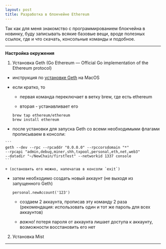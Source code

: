 ```yaml
---
layout: post
title: Разработка в блокчейне Ethereum
---
```


Так как для меня знакомство с программированием блокчейна в новинку, буду записывать всякие базовые вещи, вроде полезных ссылок, где и что скачать, консольные команды и подобное.

---

__Настройка окружения__

1. Установка Geth (Go Ethereum — Official Go implementation of the Ethereum protocol)

  * инструкция по [установке Geth](https://github.com/ethereum/go-ethereum/wiki/Installation-Instructions-for-Mac) на MacOS

  * если кратко, то

    + первая команда переключает в ветку brew, где есть ethereum

    + вторая - устанавливает его

    ```
    brew tap ethereum/ethereum
    brew install ethereum
    ```

  *  после установки для запуска Geth со всеми необходимыми флагами прописываем в консоли:

    ```
    geth --dev --rpc --rpcaddr "0.0.0.0" --rpccorsdomain "*"
    --rpcapi "admin,debug,miner,shh,txpool,personal,eth,net,web3"
    --datadir "~/NewChain/firstTest" --networkid 1337 console
    ```

    + (остановить его можно, напечатав в консоли `exit`)

  * затем необходимо создать новый аккаунт (не выходя из запущенного Geth)

    ```
    personal.newAccount('123')
    ```

    + создаем 2 аккаунта, прописав эту команду 2 раза (рекомендация: использовать один и тот же пароль для всех аккаунтов)

    +  _важно!_ потеря пароля от аккаунта лишает доступа к аккаунту, возможности восстановить его нет

2. Установка Mist

---
